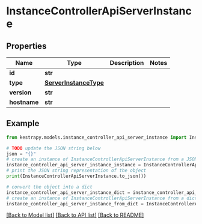 # InstanceControllerApiServerInstance


## Properties

Name | Type | Description | Notes
------------ | ------------- | ------------- | -------------
**id** | **str** |  | 
**type** | [**ServerInstanceType**](ServerInstanceType.md) |  | 
**version** | **str** |  | 
**hostname** | **str** |  | 

## Example

```python
from kestrapy.models.instance_controller_api_server_instance import InstanceControllerApiServerInstance

# TODO update the JSON string below
json = "{}"
# create an instance of InstanceControllerApiServerInstance from a JSON string
instance_controller_api_server_instance_instance = InstanceControllerApiServerInstance.from_json(json)
# print the JSON string representation of the object
print(InstanceControllerApiServerInstance.to_json())

# convert the object into a dict
instance_controller_api_server_instance_dict = instance_controller_api_server_instance_instance.to_dict()
# create an instance of InstanceControllerApiServerInstance from a dict
instance_controller_api_server_instance_from_dict = InstanceControllerApiServerInstance.from_dict(instance_controller_api_server_instance_dict)
```
[[Back to Model list]](../README.md#documentation-for-models) [[Back to API list]](../README.md#documentation-for-api-endpoints) [[Back to README]](../README.md)


